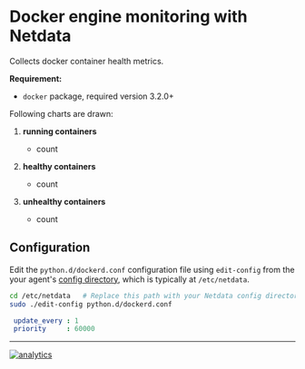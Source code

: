 <!--
---
title: "Docker engine monitoring with Netdata"
custom_edit_url: https://github.com/netdata/netdata/edit/master/collectors/python.d.plugin/dockerd/README.md
---
-->

# Docker engine monitoring with Netdata

Collects docker container health metrics.

**Requirement:**

-   `docker` package, required version 3.2.0+

Following charts are drawn:

1.  **running containers**

    -   count

2.  **healthy containers**

    -   count

3.  **unhealthy containers**

    -   count

## Configuration

Edit the `python.d/dockerd.conf` configuration file using `edit-config` from the your agent's [config
directory](/docs/step-by-step/step-04.md#find-your-netdataconf-file), which is typically at `/etc/netdata`.

```bash
cd /etc/netdata   # Replace this path with your Netdata config directory, if different, if different
sudo ./edit-config python.d/dockerd.conf
```

```yaml
 update_every : 1
 priority     : 60000
```

---

[![analytics](https://www.google-analytics.com/collect?v=1&aip=1&t=pageview&_s=1&ds=github&dr=https%3A%2F%2Fgithub.com%2Fnetdata%2Fnetdata&dl=https%3A%2F%2Fmy-netdata.io%2Fgithub%2Fcollectors%2Fpython.d.plugin%2Fdockerd%2FREADME&_u=MAC~&cid=5792dfd7-8dc4-476b-af31-da2fdb9f93d2&tid=UA-64295674-3)](<>)
